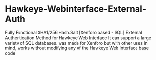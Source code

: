 Hawkeye-Webinterface-External-Auth
==================================

Fully Functional SHA1/256 Hash.Salt [Xenforo based - SQL] External Authentication Method for Hawkeye Web Interface
It can support a large variety of SQL databases, was made for Xenforo but with other uses in mind, works without modifying any of the Hawkeye Web Interface base code
